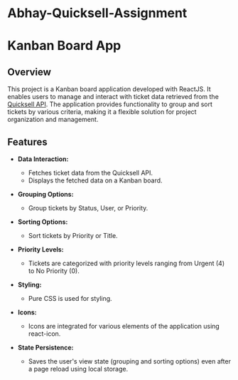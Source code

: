 # Abhay-Quicksell-Assignment

# Kanban Board App 

## Overview

This project is a Kanban board application developed with ReactJS. It enables users to manage and interact with ticket data retrieved from the [Quicksell API](https://api.quicksell.co/v1/internal/frontend-assignment). The application provides functionality to group and sort tickets by various criteria, making it a flexible solution for project organization and management.

## Features

- **Data Interaction:**

  - Fetches ticket data from the Quicksell API.
  - Displays the fetched data on a Kanban board.

- **Grouping Options:**

  - Group tickets by Status, User, or Priority.

- **Sorting Options:**

  - Sort tickets by Priority or Title.

- **Priority Levels:**

  - Tickets are categorized with priority levels ranging from Urgent (4) to No Priority (0).

- **Styling:**

  - Pure CSS is used for styling.

- **Icons:**

  - Icons are integrated for various elements of the application using react-icon.

- **State Persistence:**
  - Saves the user's view state (grouping and sorting options) even after a page reload using local storage.
